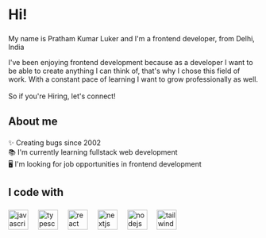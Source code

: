 <h1 align="left">Hi!</h1>

###

<p align="left">My name is Pratham Kumar Luker and I'm a frontend developer, from Delhi, India</p>
I've been enjoying frontend development because as a developer I want to be able to create anything I can think of, that's why I chose this field of work.
With a constant pace of learning I want to grow professionally as well. <br><br> So if you're Hiring, let's connect!

###

<h2 align="left">About me</h2>

###

<p align="left">✨ Creating bugs since 2002<br>📚 I'm currently learning fullstack web development<br>🖥️ I'm looking for job opportunities in frontend development<br>

###

<h2 align="left">I code with</h2>

###

<div align="left">
  <img src="https://cdn.jsdelivr.net/gh/devicons/devicon/icons/javascript/javascript-original.svg" height="40" alt="javascript logo"  />
  <img width="12" />
  <img src="https://cdn.jsdelivr.net/gh/devicons/devicon/icons/typescript/typescript-original.svg" height="40" alt="typescript logo"  />
  <img width="12" />
  <img src="https://cdn.jsdelivr.net/gh/devicons/devicon/icons/react/react-original.svg" height="40" alt="react logo"  />
  <img width="12" />
  <img src="https://cdn.jsdelivr.net/gh/devicons/devicon/icons/nextjs/nextjs-original.svg" height="40" alt="nextjs logo"  />
  <img width="12" />
  <img src="https://cdn.jsdelivr.net/gh/devicons/devicon/icons/nodejs/nodejs-original.svg" height="40" alt="nodejs logo"  />
  <img width="12" />
  <img src="https://upload.wikimedia.org/wikipedia/commons/d/d5/Tailwind_CSS_Logo.svg" height="40" alt="tailwind logo"  />
  <img width="12" />
</div>

###
